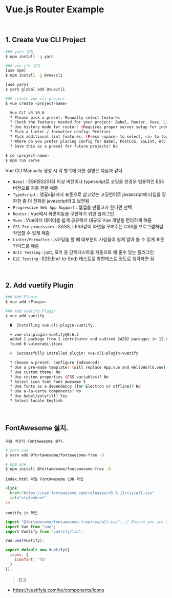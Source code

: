 # Vue.js Router Example

<br/>

## 1. Create Vue CLI Project

```sh
### yarn 설치
$ npm install -g yarn

### vue-cli 설치
[use npm]
$ npm install -g @vue/cli

[use yarn]
$ yarn global add @vue/cli

### create vue cli project
$ vue create <project-name>

  Vue CLI v3.10.0
  ? Please pick a preset: Manually select features
  ? Check the features needed for your project: Babel, Router, Vuex, Linter
  ? Use history mode for router? (Requires proper server setup for index fallback in oduction) Yes
  ? Pick a linter / formatter config: Prettier
  ? Pick additional lint features: (Press <space> to select, <a> to toggle all, <i> to vert selection)Lint on save
  ? Where do you prefer placing config for Babel, PostCSS, ESLint, etc.? In package.json
  ? Save this as a preset for future projects? No

$ cd <project-name>
$ npm run serve
```

Vue CLI Manually 생성 시 각 항목에 대한 설명은 다음과 같다.

- `Babel` : ES6(ES2015) 이상 버전이나 typescript로 코딩을 한경우 범용적인 ES5버전으로 자동 전환 해줌
- `TypeScript` : 앵귤러js에서 표준으로 삼고있는 코딩언어로 javascript에 타입을 강화한 좀 더 진화된 javascript라고 보면됨
- `Progressive Web App Support` : 웹앱을 만들고자 한다면 선택
- `Router` : Vue에서 화면이동을 구현하기 위한 플러그인
- `Vuex` : Vue에서 데이터를 쉽게 공유해서 대규모 Vue 개발을 편리하게 해줌
- `CSS Pre-processors` : SASS, LESS같이 화면을 꾸며주는 CSS를 프로그램처럼 작업할 수 있게 해줌
- `Linter/Formatter` : js코딩을 할 때 대부분의 사람들이 쉽게 알아 볼 수 있게 표준 가이드를 해줌
- `Unit Testing` : just, 모카 등 단위테스트를 자동으로 해 줄수 있는 플러그인
- `E2E Testing` : E2E(End-to-End) 테스트로 통합테스트 정도로 생각하면 됨

<br/>

## 2. Add vuetify Plugin

```sh
### Add Plugin
$ vue add <Plugin>

### Add vuetify Plugin
$ vue add vuetify

  �  Installing vue-cli-plugin-vuetify...

  + vue-cli-plugin-vuetify@0.6.3
  added 1 package from 1 contributor and audited 24202 packages in 12.013s
  found 0 vulnerabilities

  ✔  Successfully installed plugin: vue-cli-plugin-vuetify

  ? Choose a preset: Configure (advanced)
  ? Use a pre-made template? (will replace App.vue and HelloWorld.vue) Yes
  ? Use custom theme? No
  ? Use custom properties (CSS variables)? No
  ? Select icon font Font Awesome 5
  ? Use fonts as a dependency (for Electron or offline)? No
  ? Use a-la-carte components? No
  ? Use babel/polyfill? Yes
  ? Select locale English
```

<br/>

## FontAwesome 설치.

`무료 버전의 FontAwesome 설치.`

```sh
# yarn use
$ yarn add @fortawesome/fontawesome-free -D

# npm use
$ npm install @fortawesome/fontawesome-free -D
```

`index.html 파일 FontAwesome CDN 확인`

```html
<link
  href="https://use.fontawesome.com/releases/v5.0.13/css/all.css"
  rel="stylesheet"
/>
```

`vuetify.js 확인`

```javascript
import "@fortawesome/fontawesome-free/css/all.css"; // Ensure you are using css-loader
import Vue from "vue";
import Vuetify from "vuetify/lib";

Vue.use(Vuetify);

export default new Vuetify({
  icons: {
    iconfont: "fa"
  }
});
```

> 참고
- https://vuetifyjs.com/ko/components/icons
